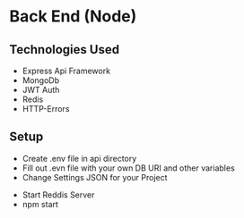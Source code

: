 # Back End (Node)

## Technologies Used

- Express Api Framework
- MongoDb
- JWT Auth
- Redis
- HTTP-Errors

## Setup

- Create .env file in api directory
- Fill out .evn file with your own DB URI and other variables
- Change Settings JSON for your Project

* Start Reddis Server
* npm start
